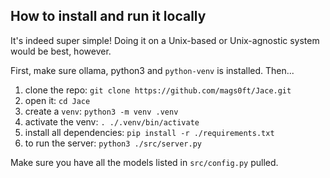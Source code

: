## How to install and run it locally

It's indeed super simple! Doing it on a Unix-based or Unix-agnostic system would be best, however.

First, make sure ollama, python3 and `python-venv` is installed. Then...

1. clone the repo: `git clone https://github.com/mags0ft/Jace.git`
2. open it: `cd Jace`
3. create a `venv`: `python3 -m venv .venv`
4. activate the venv: `. ./.venv/bin/activate`
5. install all dependencies: `pip install -r ./requirements.txt`
6. to run the server: `python3 ./src/server.py`

Make sure you have all the models listed in `src/config.py` pulled.
